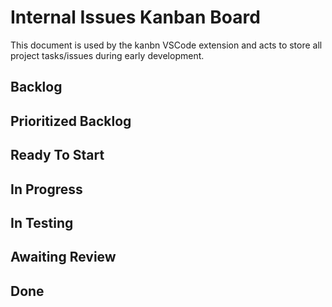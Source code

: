 # Internal Issues Kanban Board

This document is used by the kanbn VSCode extension and acts to store all project tasks/issues during early
development.

## Backlog

## Prioritized Backlog

## Ready To Start

## In Progress

## In Testing

## Awaiting Review

## Done

